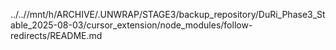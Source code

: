 ../..//mnt/h/ARCHIVE/.UNWRAP/STAGE3/backup_repository/DuRi_Phase3_Stable_2025-08-03/cursor_extension/node_modules/follow-redirects/README.md